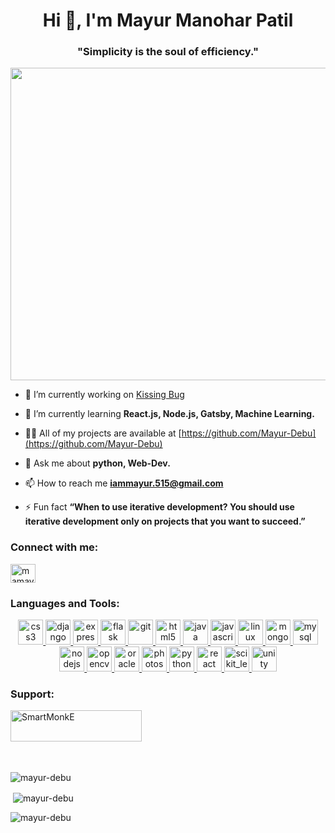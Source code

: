 <h1 align="center">Hi 👋, I'm Mayur Manohar Patil</h1>
<h3 align="center">"Simplicity is the soul of efficiency."</h3>

<p align="center">
<img src="https://media.giphy.com/media/9igGG6KxpY0eY0Sr5u/giphy.gif" width="700" height="500"/>
</p>

- 🔭 I’m currently working on [Kissing Bug](https://github.com/Mayur-Debu/Kissing-Bug)

- 🌱 I’m currently learning **React.js, Node.js, Gatsby, Machine Learning.**

- 👨‍💻 All of my projects are available at [https://github.com/Mayur-Debu](https://github.com/Mayur-Debu)

- 💬 Ask me about **python, Web-Dev.**

- 📫 How to reach me **iammayur.515@gmail.com**

- ⚡ Fun fact **“When to use iterative development? You should use iterative development only on projects that you want to succeed.”**

<h3 align="left">Connect with me:</h3>
<p align="left">
<a href="https://dev.to/mamayur-debikmskdmkas" target="blank"><img align="center" src="https://cdn.jsdelivr.net/npm/simple-icons@3.0.1/icons/dev-dot-to.svg" alt="mamayur-debikmskdmkas" height="30" width="40" color="white"/></a>
</p>

<h3 align="left">Languages and Tools:</h3>
<p align="center"> <a href="https://www.w3schools.com/css/" target="_blank"> 
<img src="https://devicons.github.io/devicon/devicon.git/icons/css3/css3-original-wordmark.svg" alt="css3" width="40" height="40"/> </a> 
<a href="https://www.djangoproject.com/" target="_blank">
<img src="https://devicons.github.io/devicon/devicon.git/icons/django/django-original.svg" alt="django" width="40" height="40"/> </a> 
<a href="https://expressjs.com" target="_blank"> <img src="https://devicons.github.io/devicon/devicon.git/icons/express/express-original-wordmark.svg" alt="express" width="40" height="40"/> </a>  <a href="https://flask.palletsprojects.com/" target="_blank"> <img src="https://www.vectorlogo.zone/logos/pocoo_flask/pocoo_flask-icon.svg" alt="flask" width="40" height="40"/> </a>  <a href="https://git-scm.com/" target="_blank"> <img src="https://www.vectorlogo.zone/logos/git-scm/git-scm-icon.svg" alt="git" width="40" height="40"/> </a> <a href="https://www.w3.org/html/" target="_blank"> <img src="https://devicons.github.io/devicon/devicon.git/icons/html5/html5-original-wordmark.svg" alt="html5" width="40" height="40"/> </a> <a href="https://www.java.com" target="_blank"> <img src="https://devicons.github.io/devicon/devicon.git/icons/java/java-original-wordmark.svg" alt="java" width="40" height="40"/> </a> <a href="https://developer.mozilla.org/en-US/docs/Web/JavaScript" target="_blank"> <img src="https://devicons.github.io/devicon/devicon.git/icons/javascript/javascript-original.svg" alt="javascript" width="40" height="40"/> </a> <a href="https://www.linux.org/" target="_blank"> <img src="https://devicons.github.io/devicon/devicon.git/icons/linux/linux-original.svg" alt="linux" width="40" height="40"/> </a> <a href="https://www.mongodb.com/" target="_blank"> <img src="https://devicons.github.io/devicon/devicon.git/icons/mongodb/mongodb-original-wordmark.svg" alt="mongodb" width="40" height="40"/> </a> <a href="https://www.mysql.com/" target="_blank"> <img src="https://devicons.github.io/devicon/devicon.git/icons/mysql/mysql-original-wordmark.svg" alt="mysql" width="40" height="40"/> </a> <a href="https://nodejs.org" target="_blank"> <img src="https://devicons.github.io/devicon/devicon.git/icons/nodejs/nodejs-original-wordmark.svg" alt="nodejs" width="40" height="40"/> </a> <a href="https://opencv.org/" target="_blank"> <img src="https://www.vectorlogo.zone/logos/opencv/opencv-icon.svg" alt="opencv" width="40" height="40"/> </a> <a href="https://www.oracle.com/" target="_blank"> <img src="https://devicons.github.io/devicon/devicon.git/icons/oracle/oracle-original.svg" alt="oracle" width="40" height="40"/> </a> <a href="https://www.photoshop.com/en" target="_blank"> <img src="https://devicons.github.io/devicon/devicon.git/icons/photoshop/photoshop-plain.svg" alt="photoshop" width="40" height="40"/> </a> <a href="https://www.python.org" target="_blank"> <img src="https://devicons.github.io/devicon/devicon.git/icons/python/python-original.svg" alt="python" width="40" height="40"/> </a> <a href="https://reactjs.org/" target="_blank"> <img src="https://devicons.github.io/devicon/devicon.git/icons/react/react-original-wordmark.svg" alt="react" width="40" height="40"/> </a> <a href="https://scikit-learn.org/" target="_blank"> <img src="https://upload.wikimedia.org/wikipedia/commons/0/05/Scikit_learn_logo_small.svg" alt="scikit_learn" width="40" height="40"/> </a> <a href="https://unity.com/" target="_blank"> <img src="https://www.vectorlogo.zone/logos/unity3d/unity3d-icon.svg" alt="unity" width="40" height="40"/> </a> </p>

<h3 align="left">Support:</h3>
<p><a href="https://www.buymeacoffee.com/SmartMonkE"> <img align="left" src="https://cdn.buymeacoffee.com/buttons/v2/default-yellow.png" height="50" width="210" alt="SmartMonkE" /></a></p><br><br><br><br><br>

<p><img align="center" src="https://github-readme-stats.vercel.app/api/top-langs?username=mayur-debu&show_icons=true&locale=en&layout=compact" alt="mayur-debu" /></p>

<p>&nbsp;<img align="center" src="https://github-readme-stats.vercel.app/api?username=mayur-debu&show_icons=true&locale=en" alt="mayur-debu" /></p>

<p><img align="center" src="https://github-readme-streak-stats.herokuapp.com/?user=mayur-debu&" alt="mayur-debu" /></p>

